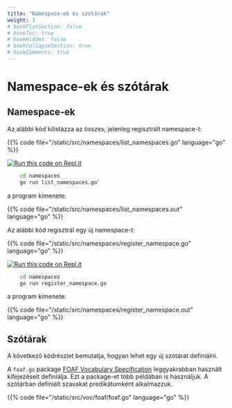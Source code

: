 ```yaml
---
title: "Namespace-ek és szótárak"
weight: 1
# bookFlatSection: false
# bookToc: true
# bookHidden: false
# bookCollapseSection: true
# bookComments: true
---
```


# Namespace-ek és szótárak

## Namespace-ek

Az alábbi kód kilistázza az összes, jelenleg regisztrált namespace-t:

{{% code file="/static/src/namespaces/list_namespaces.go" language="go" %}}

[![Run this code on Repl.it](https://repl.it/badge/github/tombenke/cayley-cokbook)](https://repl.it/@tombenke/cayley-cookbook-1#namespaces/list_namespaces.go)

```bash
    cd namespaces
    go run list_namespaces.go`
```

a program kimenete:

{{% code file="/static/src/namespaces/list_namespaces.out" language="go" %}}


Az alábbi kód regisztrál egy új namespace-t:

{{% code file="/static/src/namespaces/register_namespace.go" language="go" %}}

[![Run this code on Repl.it](https://repl.it/badge/github/tombenke/cayley-cokbook)](https://repl.it/@tombenke/cayley-cookbook-1#namespaces/register_namespace.go)

```bash
    cd namespaces
    go run register_namespace.go
```

a program kimenete:

{{% code file="/static/src/namespaces/register_namespace.out" language="go" %}}


## Szótárak

A következő kódrészlet bemutatja, hogyan lehet egy új szótárat definiálni.

A `foaf.go` package [FOAF Vocabulary Specification](http://xmlns.com/foaf/spec/) leggyakrabban használt kifejezéseit definiálja.
Ezt a package-et több példában is használjuk. A szótárban definiált szavakat predikátumként alkalmazzuk.

{{% code file="/static/src/voc/foaf/foaf.go" language="go" %}}

